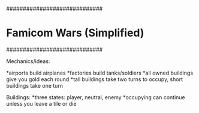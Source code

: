 #############################
# Famicom Wars (Simplified) #
#############################

 Mechanics/ideas:

*airports build airplanes
*factories build tanks/soldiers
*all owned buildings give you gold each round
*tall buildings take two turns to occupy, short buildings take one turn

Buildings:
*three states: player, neutral, enemy
*occupying can continue unless you leave a tile or die
